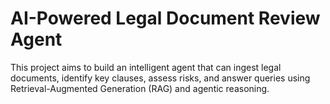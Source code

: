 # AI-Powered Legal Document Review Agent

This project aims to build an intelligent agent that can ingest legal documents, identify key clauses, assess risks, and answer queries using Retrieval-Augmented Generation (RAG) and agentic reasoning.

